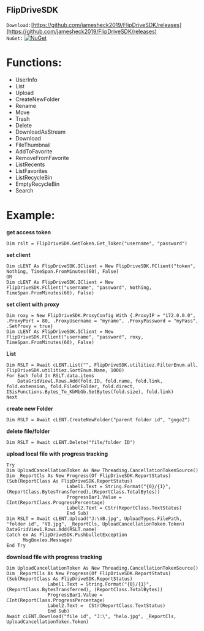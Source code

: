 ## FlipDriveSDK ##

`Download:`[https://github.com/jamesheck2019/FlipDriveSDK/releases](https://github.com/jamesheck2019/FlipDriveSDK/releases)<br>
`NuGet:`
[![NuGet](https://img.shields.io/nuget/v/DeQmaTech.FlipDriveSDK.svg?style=flat-square&logo=nuget)](https://www.nuget.org/packages/DeQmaTech.FlipDriveSDK)<br>

# Functions:
* UserInfo
* List
* Upload
* CreateNewFolder
* Rename
* Move
* Trash
* Delete
* DownloadAsStream
* Download
* FileThumbnail
* AddToFavorite
* RemoveFromFavorite
* ListRecents
* ListFavorites
* ListRecycleBin
* EmptyRecycleBin
* Search


# Example:
**get access token**
```vb.net
Dim rslt = FlipDriveSDK.GetToken.Get_Token("username", "password")
```

**set client**
```vb.net
Dim cLENT As FlipDriveSDK.IClient = New FlipDriveSDK.FClient("token", Nothing, TimeSpan.FromMinutes(60), False)
OR
Dim cLENT As FlipDriveSDK.IClient = New FlipDriveSDK.FClient("username", "password", Nothing, TimeSpan.FromMinutes(60), False)
```

**set client with proxy**
```vb.net
Dim roxy = New FlipDriveSDK.ProxyConfig With {.ProxyIP = "172.0.0.0", .ProxyPort = 80, .ProxyUsername = "myname", .ProxyPassword = "myPass", .SetProxy = true}
Dim cLENT As FlipDriveSDK.IClient = New FlipDriveSDK.FClient("username", "password", roxy, TimeSpan.FromMinutes(60), False)
```

**List**
```vb.net
Dim RSLT = Await cLENT.List("", FlipDriveSDK.utilitiez.FilterEnum.all, FlipDriveSDK.utilitiez.SortEnum.Name, 1000)
For Each fold In RSLT.data.items
    DataGridView1.Rows.Add(fold.ID, fold.name, fold.link, fold.extension, fold.FileOrFolder, fold.direct, ISisFunctions.Bytes_To_KbMbGb.SetBytes(fold.size), fold.link)
Next
```

**create new Folder**
```vb.net
Dim RSLT = Await cLENT.CreateNewFolder("parent folder id", "gogo2")
```

**delete file/folder**
```vb.net
Dim RSLT = Await cLENT.Delete("file/folder ID")
```

**upload local file with progress tracking**
```vb.net
Try
Dim UploadCancellationToken As New Threading.CancellationTokenSource()
Dim _ReportCls As New Progress(Of FlipDriveSDK.ReportStatus)(Sub(ReportClass As FlipDriveSDK.ReportStatus)
                      Label1.Text = String.Format("{0}/{1}", (ReportClass.BytesTransferred),(ReportClass.TotalBytes))
                      ProgressBar1.Value = CInt(ReportClass.ProgressPercentage)
                      Label2.Text = CStr(ReportClass.TextStatus)
                      End Sub)
Dim RSLT = Await cLENT.Upload("J:\VB.jpg", UploadTypes.FilePath, "folder id", "VB.jpg", _ReportCls, UploadCancellationToken.Token)
DataGridView1.Rows.Add(RSLT.name)
Catch ex As FlipDriveSDK.PushbulletException
      MsgBox(ex.Message)
End Try
```

**download file with progress tracking**
```vb.net
Dim UploadCancellationToken As New Threading.CancellationTokenSource()
Dim _ReportCls As New Progress(Of FlipDriveSDK.ReportStatus)(Sub(ReportClass As FlipDriveSDK.ReportStatus)
               Label1.Text = String.Format("{0}/{1}", (ReportClass.BytesTransferred), (ReportClass.TotalBytes))
               ProgressBar1.Value = CInt(ReportClass.ProgressPercentage)
               Label2.Text =  CStr(ReportClass.TextStatus)
               End Sub)
Await cLENT.Download("file id", "J:\", "helo.jpg", _ReportCls, UploadCancellationToken.Token)
```
